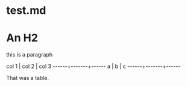 
# test.md

# An H2

this is a paragraph

col 1 | col 2 | col 3
------+-------+------
a     | b     | c
------+-------+------

That was a table.

